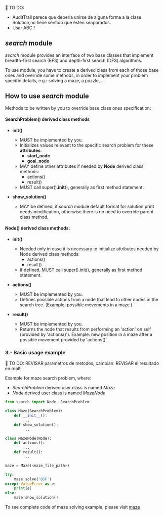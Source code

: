
📌 TO DO:
* AuditTrail parece que debería unirse de alguna forma a la clase Solution,no tiene sentido que estén seaparados.
* Usar ABC !


## *search* module
*search* module provides an interface of two base classes that implement  breadth-first search (BFS) and depth-first search (DFS) algorithms.

To use module, you have to create a derived class from each of those base ones and override some methods, in order to implement your problem specific details, e.g.: solving a maze, a puzzle, ..

## How to use *search* module

Methods to be written by you to override base class ones specification:

#### SearchProblem() derived class methods

* **__init__()**

    * MUST be implemented by you.
    * Initializes values relevant to the specific search problem for these **attributes**:
      - **start_node**
      - **goal_node**
    * MAY define other attributes if needed by **Node** derived class methods:
      - actions()
      - result()
    * MUST call super().__init__(), generally as first method statement.


* **show_solution()**

    * MAY be defined, if *search* module default format for solution print needs modification, otherwise there is no need to override parent class method.

#### Node() derived class methods:

* **__init__()**

    * Needed only in case it is necessary to initialize attributes needed by Node derived class methods:
        - actions()
        - result()
    * if defined, MUST call super().init(), generally as first method statement.


* **actions()**
    * MUST be implemented by you.
    * Defines possible actions from a node that lead to other nodes in the search tree. (Example: possible movements in a maze.)


* **result()**
    * MUST be implemented by you.
    * Returns the node that results from performing an 'action' on self (provided by 'actions()'). Example: new position in a maze after a possible movement provided by 'actions()'.


### 3.- Basic usage example

📌 TO DO: REVISAR parametros de metodos, cambian:
REVISAR el resultado en real!!


Example for maze search problem, where:
  - *SearchProblem* derived user class is named *Maze*
  - *Node* derived user class is named *MazeNode*


```python
from search import Node, SearchProblem

class Maze(SearchProblem):
    def __init__():
        ...
    def show_solution():
        ...

class MazeNode(Node):
    def actions():
        ...
    def result():
        ...

maze = Maze(<maze_file_path>)

try:
    maze.solve('BSF')
except ValueError as e:
    print(e)
else:
    maze.show_solution()
```

To see complete code of maze solving example, please visit [maze](../maze/maze.py)